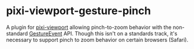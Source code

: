 # pixi-viewport-gesture-pinch

A plugin for [pixi-viewport](https://github.com/davidfig/pixi-viewport) allowing
pinch-to-zoom behavior with the non-standard
[GestureEvent](https://developer.mozilla.org/en-US/docs/Web/API/GestureEvent)
API. Though this isn't on a standards track, it's necessary to support pinch to
zoom behavior on certain browsers (Safari).

